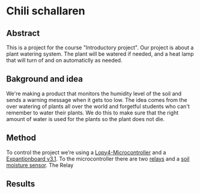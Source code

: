 # Chili schallaren

## Abstract

This is a project for the course "Introductory project". Our project is about a plant watering system. The plant will be watered if needed, and a heat lamp that will turn of and on automaticlly as needed.

## Bakground and idea

We're making a product that monitors the humidity level of the soil and sends a warning message when it gets too low. The idea comes from the over watering of plants all over the world and forgetful students who can't remember to water their plants. We do this to make sure that the right amount of water is used for the plants so the plant does not die.

## Method
To control the project we’re using a [Lopy4-Microcontroller](https://pycom.io/product/lopy4/) and a [Expantionboard v3.1](https://pycom.io/product/expansion-board-3-0/). To the microcontroller there are two [relays][1] and a [soil moisture sensor](https://www.electrokit.com/uploads/productfile/41015/41015738_-_Soil_Moisture_Sensor.pdf). The Relay 

## Results
[1]: https://www.electrokit.com/uploads/productfile/41015/41015704_-_5V_Relay_Module.pdf